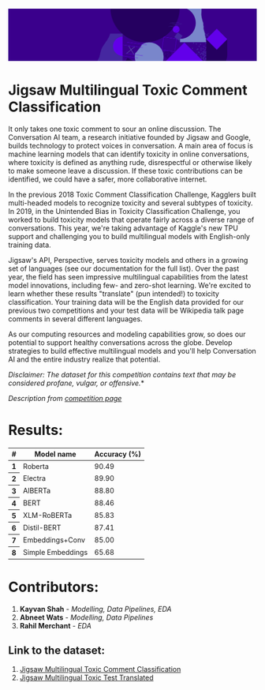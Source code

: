 ![Header image](https://github.com/KayvanShah1/Jigsaw_multilingual_toxic_comment_classification/blob/master/Images/header.png)
# Jigsaw Multilingual Toxic Comment Classification

It only takes one toxic comment to sour an online discussion. The Conversation AI team, a research initiative founded by Jigsaw and Google, builds technology to protect voices in conversation. A main area of focus is machine learning models that can identify toxicity in online conversations, where toxicity is defined as anything rude, disrespectful or otherwise likely to make someone leave a discussion. If these toxic contributions can be identified, we could have a safer, more collaborative internet.

In the previous 2018 Toxic Comment Classification Challenge, Kagglers built multi-headed models to recognize toxicity and several subtypes of toxicity. In 2019, in the Unintended Bias in Toxicity Classification Challenge, you worked to build toxicity models that operate fairly across a diverse range of conversations. This year, we're taking advantage of Kaggle's new TPU support and challenging you to build multilingual models with English-only training data.

Jigsaw's API, Perspective, serves toxicity models and others in a growing set of languages (see our documentation for the full list). Over the past year, the field has seen impressive multilingual capabilities from the latest model innovations, including few- and zero-shot learning. We're excited to learn whether these results "translate" (pun intended!) to toxicity classification. Your training data will be the English data provided for our previous two competitions and your test data will be Wikipedia talk page comments in several different languages.

As our computing resources and modeling capabilities grow, so does our potential to support healthy conversations across the globe. Develop strategies to build effective multilingual models and you'll help Conversation AI and the entire industry realize that potential.

*Disclaimer: The dataset for this competition contains text that may be considered profane, vulgar, or offensive.**

*Description from [competition page](https://www.kaggle.com/c/jigsaw-multilingual-toxic-comment-classification/overview/description)*

# Results:
<link rel="stylesheet" href="https://stackpath.bootstrapcdn.com/bootstrap/5.0.0-alpha1/css/bootstrap.min.css" 
integrity="sha384-r4NyP46KrjDleawBgD5tp8Y7UzmLA05oM1iAEQ17CSuDqnUK2+k9luXQOfXJCJ4I" crossorigin="anonymous">
<table class="table table-dark table-striped">
  <thead>
    <tr>
      <th scope="col">#</th>
      <th scope="col">Model name</th>
      <th scope="col">Accuracy (%)</th>
    </tr>
  </thead>
  <tbody>
    <tr>
      <th scope="row">1</th>
      <td>Roberta</td>
      <td>90.49</td>
    </tr>
    <tr>
      <th scope="row">2</th>
      <td>Electra</td>
      <td>89.90</td>
    </tr>
    <tr>
      <th scope="row">3</th>
      <td>AlBERTa</td>
      <td>88.80</td>
    </tr>
    <tr>
      <th scope="row">4</th>
      <td>BERT</td>
      <td>88.46</td>
    </tr>
    <tr>
      <th scope="row">5</th>
      <td>XLM-RoBERTa</td>
      <td>85.83</td>
    </tr>
    <tr>
      <th scope="row">6</th>
      <td>Distil-BERT</td>
      <td>87.41</td>
    </tr>
    <tr>
      <th scope="row">7</th>
      <td>Embeddings+Conv</td>
      <td>85.00</td>
    </tr>
    <tr>
      <th scope="row">8</th>
      <td>Simple Embeddings</td>
      <td>65.68</td>
    </tr>
  </tbody>
</table>

# Contributors:
1. **Kayvan Shah** - *Modelling, Data Pipelines, EDA*
2. **Abneet Wats** - *Modelling, Data Pipelines*
3. **Rahil Merchant** - *EDA*

## Link to the dataset: 
1. [Jigsaw Multilingual Toxic Comment Classification](https://www.kaggle.com/c/jigsaw-multilingual-toxic-comment-classification/data) 
2. [Jigsaw Multilingual Toxic Test Translated](https://www.kaggle.com/kashnitsky/jigsaw-multilingual-toxic-test-translated)
